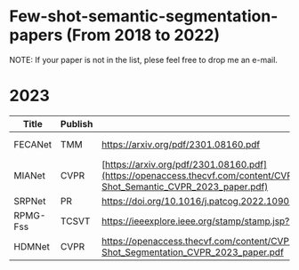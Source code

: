 # **Few-shot-semantic-segmentation-papers** (From 2018 to 2022)
NOTE: If your paper is not in the list, plese feel free to drop me an e-mail.
# **2023**
|Title| Publish| pdf | code |  
| --- | --- | --- | --- |  
|FECANet|TMM| https://arxiv.org/pdf/2301.08160.pdf | https://github.com/NUST-Machine-Intelligence-Laboratory/FECANET.|  
|MIANet|CVPR| [https://arxiv.org/pdf/2301.08160.pdf](https://openaccess.thecvf.com/content/CVPR2023/papers/Yang_MIANet_Aggregating_Unbiased_Instance_and_General_Information_for_Few-Shot_Semantic_CVPR_2023_paper.pdf) | https://github.com/Aldrich2y/MIANet.|
|SRPNet|PR|https://doi.org/10.1016/j.patcog.2022.109018||
|RPMG-Fss|TCSVT|https://ieeexplore.ieee.org/stamp/stamp.jsp?tp=&arnumber=10093904|https://github.com/dxzxy12138/RPMG-FSS/tree/master|
|HDMNet|CVPR|https://openaccess.thecvf.com/content/CVPR2023/papers/Peng_Hierarchical_Dense_Correlation_Distillation_for_Few-Shot_Segmentation_CVPR_2023_paper.pdf|https://github.com/Pbihao/HDMNet|
